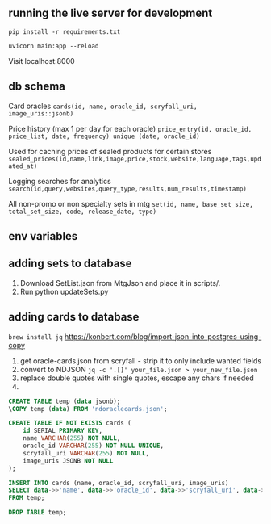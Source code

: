 ## running the live server for development


`pip install -r requirements.txt`

`uvicorn main:app --reload`

Visit localhost:8000

## db schema
Card oracles
`cards(id, name, oracle_id, scryfall_uri, image_uris::jsonb)`


Price history (max 1 per day for each oracle)
`price_entry(id, oracle_id, price_list, date, frequency) unique (date, oracle_id)`

Used for caching prices of sealed products for certain stores
`sealed_prices(id,name,link,image,price,stock,website,language,tags,updated_at)`

Logging searches for analytics
`search(id,query,websites,query_type,results,num_results,timestamp)`

All non-promo or non specialty sets in mtg
`set(id, name, base_set_size, total_set_size, code, release_date, type)`


## env variables

## adding sets to database
1. Download SetList.json from MtgJson and place it in scripts/.
2. Run python updateSets.py 

## adding cards to database

`brew install jq`
https://konbert.com/blog/import-json-into-postgres-using-copy

1. get oracle-cards.json from scryfall - strip it to only include wanted fields
2. convert to NDJSON `jq -c '.[]' your_file.json > your_new_file.json`
3. replace double quotes with single quotes, escape any chars if needed
4.

```sql
CREATE TABLE temp (data jsonb);
\COPY temp (data) FROM 'ndoraclecards.json';

CREATE TABLE IF NOT EXISTS cards (
    id SERIAL PRIMARY KEY,
    name VARCHAR(255) NOT NULL,
    oracle_id VARCHAR(255) NOT NULL UNIQUE,
    scryfall_uri VARCHAR(255) NOT NULL,
    image_uris JSONB NOT NULL
);

INSERT INTO cards (name, oracle_id, scryfall_uri, image_uris)
SELECT data->>'name', data->>'oracle_id', data->>'scryfall_uri', data->'image_uris'
FROM temp;

DROP TABLE temp;

```